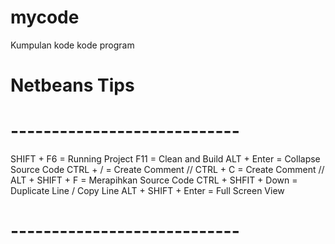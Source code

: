 # mycode
Kumpulan kode kode program

# Netbeans Tips 
# ----------------------------
SHIFT + F6   	      = Running Project 
F11                 = Clean and Build
ALT + Enter         = Collapse Source Code 
CTRL + /            = Create Comment //
CTRL + C 	          = Create Comment // 
ALT + SHIFT + F     = Merapihkan Source Code 
CTRL + SHFIT + Down = Duplicate Line / Copy Line
ALT + SHIFT + Enter = Full Screen View
# ----------------------------


